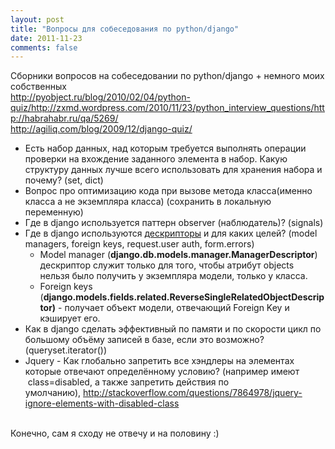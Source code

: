 ```yaml
---
layout: post
title: "Вопросы для собеседования по python/django"
date: 2011-11-23
comments: false
---
```



Сборники вопросов на собеседовании по python/django + немного моих собственных</div><br /></div><a href="http://pyobject.ru/blog/2010/02/04/python-quiz/">http://pyobject.ru/blog/2010/02/04/python-quiz/</a></div><a href="http://zxmd.wordpress.com/2010/11/23/python_interview_questions/">http://zxmd.wordpress.com/2010/11/23/python_interview_questions/</a></div><a href="http://habrahabr.ru/qa/5269/">http://habrahabr.ru/qa/5269/</a><br /><a href="http://agiliq.com/blog/2009/12/django-quiz/">http://agiliq.com/blog/2009/12/django-quiz/</a></div><ul style="text-align: left;"><li>Есть набор данных, над которым требуется выполнять операции проверки на вхождение заданного элемента в набор. Какую структуру данных лучше всего использовать для хранения набора и почему? (set, dict)</li><li>Вопрос про оптимизацию кода при вызове метода класса(именно класса а не экземпляра класса) (сохранить в локальную переменную)&nbsp;</li><li>Где в django используется паттерн observer (наблюдатель)? (signals)</li><li>Где в django используются <a href="http://docs.python.org/howto/descriptor.html">дескрипторы</a>&nbsp;и для каких целей? (model managers, foreign keys, request.user auth,&nbsp;form.errors) <ul><li>Model manager (<strong>django.db.models.manager.ManagerDescriptor</strong>) дескриптор служит только для того, чтобы атрибут objects нельзя было получить у экземпляра модели, только у класса.</li><li>Foreign keys (<strong>django.models.fields.related.ReverseSingleRelatedObjectDescriptor)</strong>&nbsp;- получает объект модели, отвечающий Foreign Key и кэширует его.</li></ul></li><li>Как в django сделать эффективный по памяти и по скорости цикл по большому объёму записей в базе, если это возможно? (queryset.iterator())</li><li>Jquery - Как глобально запретить все хэндлеры на элементах которые отвечают определённому условию? (например имеют &nbsp;class=disabled, а также запретить действия по умолчанию),&nbsp;<a href="http://stackoverflow.com/questions/7864978/jquery-ignore-elements-with-disabled-class" id="" shape="rect" style="text-align: -webkit-auto;" target="_blank">http://stackoverflow.com/questions/7864978/jquery-ignore-elements-with-disabled-class</a></li></ul><br /></div>Конечно, сам я сходу не отвечу и на половину :)</div></div>
